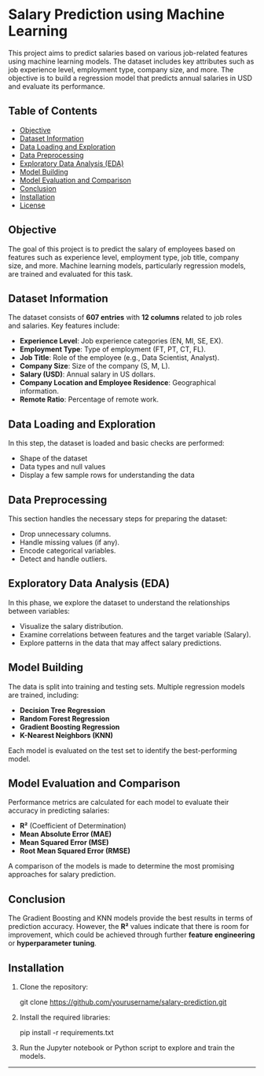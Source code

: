 
# Salary Prediction using Machine Learning

This project aims to predict salaries based on various job-related features using machine learning models. The dataset includes key attributes such as job experience level, employment type, company size, and more. The objective is to build a regression model that predicts annual salaries in USD and evaluate its performance.

## Table of Contents
- [Objective](#objective)
- [Dataset Information](#dataset-information)
- [Data Loading and Exploration](#data-loading-and-exploration)
- [Data Preprocessing](#data-preprocessing)
- [Exploratory Data Analysis (EDA)](#exploratory-data-analysis-eda)
- [Model Building](#model-building)
- [Model Evaluation and Comparison](#model-evaluation-and-comparison)
- [Conclusion](#conclusion)
- [Installation](#installation)
- [License](#license)

## Objective
The goal of this project is to predict the salary of employees based on features such as experience level, employment type, job title, company size, and more. Machine learning models, particularly regression models, are trained and evaluated for this task.

## Dataset Information
The dataset consists of **607 entries** with **12 columns** related to job roles and salaries. Key features include:

- **Experience Level**: Job experience categories (EN, MI, SE, EX).
- **Employment Type**: Type of employment (FT, PT, CT, FL).
- **Job Title**: Role of the employee (e.g., Data Scientist, Analyst).
- **Company Size**: Size of the company (S, M, L).
- **Salary (USD)**: Annual salary in US dollars.
- **Company Location and Employee Residence**: Geographical information.
- **Remote Ratio**: Percentage of remote work.

## Data Loading and Exploration
In this step, the dataset is loaded and basic checks are performed:

- Shape of the dataset
- Data types and null values
- Display a few sample rows for understanding the data

## Data Preprocessing
This section handles the necessary steps for preparing the dataset:

- Drop unnecessary columns.
- Handle missing values (if any).
- Encode categorical variables.
- Detect and handle outliers.

## Exploratory Data Analysis (EDA)
In this phase, we explore the dataset to understand the relationships between variables:

- Visualize the salary distribution.
- Examine correlations between features and the target variable (Salary).
- Explore patterns in the data that may affect salary predictions.

## Model Building
The data is split into training and testing sets. Multiple regression models are trained, including:

- **Decision Tree Regression**
- **Random Forest Regression**
- **Gradient Boosting Regression**
- **K-Nearest Neighbors (KNN)**

Each model is evaluated on the test set to identify the best-performing model.

## Model Evaluation and Comparison
Performance metrics are calculated for each model to evaluate their accuracy in predicting salaries:

- **R²** (Coefficient of Determination)
- **Mean Absolute Error (MAE)**
- **Mean Squared Error (MSE)**
- **Root Mean Squared Error (RMSE)**

A comparison of the models is made to determine the most promising approaches for salary prediction.

## Conclusion
The Gradient Boosting and KNN models provide the best results in terms of prediction accuracy. However, the **R²** values indicate that there is room for improvement, which could be achieved through further **feature engineering** or **hyperparameter tuning**.

## Installation

1. Clone the repository:

   git clone https://github.com/yourusername/salary-prediction.git

2. Install the required libraries:

   pip install -r requirements.txt

3. Run the Jupyter notebook or Python script to explore and train the models.


---
